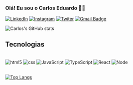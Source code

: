 
### Olá! Eu sou o Carlos Eduardo 👋🏼

[![LinkedIn](https://img.shields.io/badge/LinkedIn-0077B5?style=for-the-badge&logo=linkedin&logoColor=white)](https://www.linkedin.com/in/carloseduuu/)
[![Instagram](https://img.shields.io/badge/Instagram-E4405F?style=for-the-badge&logo=instagram&logoColor=white)](https://www.instagram.com/carloseduu./)
[![Twiter](https://img.shields.io/badge/Twitter-1DA1F2?style=for-the-badge&logo=twitter&logoColor=white)](https://twitter.com/carloseduuu__)
[![Gmail Badge](https://img.shields.io/badge/Gmail-D14836?style=for-the-badge&logo=gmail&logoColor=white)](mailto:duducarloseduardo234@gmail.com)

![Carlos's GitHub stats](https://github-readme-stats.vercel.app/api?username=carloseduuuuu&show_icons=true&theme=dracula)


## Tecnologias
<div style="display: inline_block"><br/>
  <img align="center" src="https://img.shields.io/badge/HTML5-E34F26?style=for-the-badge&logo=html5&logoColor=white" alt="html5">
  <img align="center" src="https://img.shields.io/badge/CSS3-1572B6?style=for-the-badge&logo=css3&logoColor=white" alt="css">
  <img align="center" src="https://img.shields.io/badge/JavaScript-F7DF1E?style=for-the-badge&logo=javascript&logoColor=black" alt="JavaScript">
   <img align="center" src="https://img.shields.io/badge/TypeScript-007ACC?style=for-the-badge&logo=typescript&logoColor=white" alt="TypeScript">
  <img align="center" src="https://img.shields.io/badge/React-20232A?style=for-the-badge&logo=react&logoColor=61DAFB" alt="React">
  <img align="center" src="https://img.shields.io/badge/Node.js-43853D?style=for-the-badge&logo=node.js&logoColor=white" alt="Node"><br/>
  <br/>
  
  [![Top Langs](https://github-readme-stats.vercel.app/api/top-langs/?username=carloseduuuuu&layout=compact)](https://github.com/anuraghazra/github-readme-stats)
</div>

